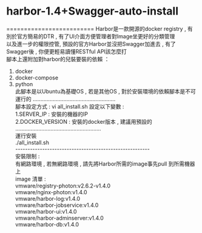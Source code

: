 # harbor-1.4+Swagger-auto-install
=========================
Harbor是一款開源的docker registry , 有別於官方簡易的DTR , 有了UI介面方便管理者對Image坐更好的分類管理 <br>
以及進一步的權限控管, 預設的官方Harbor並沒把Swagger加進去 , 有了Swagger後 , 你便更輕易讀懂RESTful API該怎麼打 <br>
腳本上還附加對harbor的兒裝要裝的依賴 ：
1. docker
2. docker-compose
3. python <br>
此腳本是以Ubuntu為基礎OS , 若是其他OS , 對於安裝環境的依賴腳本是不可運行的
......................................................<br>
腳本設定方式 : 
vi all_install.sh
設定以下變數 : <br>
1.SERVER_IP : 安裝的機器的IP <br>
2.DOCKER_VERSION : 安裝的docker版本 , 建議用預設的 <br>
........................................................<br>
運行安裝 <br>
./all_install.sh <br>
-------------------------------------------------------<br>
安裝限制 : <br>
有網路環境 , 若無網路環境 , 請先將Harbor所需的image事先pull 到所需機器上 <br>
image 清單 : <br>
vmware/registry-photon:v2.6.2-v1.4.0  <br>
vmware/nginx-photon:v1.4.0 <br>
vmware/harbor-log:v1.4.0  <br>
vmware/harbor-jobservice:v1.4.0  <br>
vmware/harbor-ui:v1.4.0 <br>
vmware/harbor-adminserver:v1.4.0 <br>
vmware/harbor-db:v1.4.0 <br>
